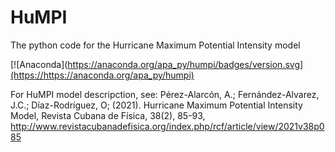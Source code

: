 # HuMPI
The python code for the Hurricane Maximum Potential Intensity model



[![Anaconda](https://anaconda.org/apa_py/humpi/badges/version.svg](https://https://anaconda.org/apa_py/humpi)

For HuMPI model descripction, see: Pérez-Alarcón, A.; Fernández-Alvarez, J.C.; Díaz-Rodríguez, O; (2021). Hurricane Maximum Potential Intensity Model, Revista Cubana de Física, 38(2), 85-93, http://www.revistacubanadefisica.org/index.php/rcf/article/view/2021v38p085
